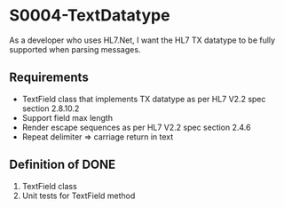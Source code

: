 # S0004-TextDatatype

As a developer who uses HL7.Net, I want the HL7 TX datatype to be fully supported
when parsing messages.

## Requirements

- TextField class that implements TX datatype as per HL7 V2.2 spec section 2.8.10.2
- Support field max length
- Render escape sequences as per HL7 V2.2 spec section 2.4.6
- Repeat delimiter => carriage return in text

## Definition of DONE

1. TextField class
2. Unit tests for TextField method
